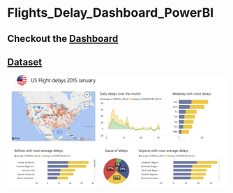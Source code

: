 # Flights_Delay_Dashboard_PowerBI

## Checkout the [Dashboard](https://app.powerbi.com/view?r=eyJrIjoiOTk2ZjE2ZWMtOTVkZi00NDIyLWIwY2YtYTJjMGIyYmY1YmI4IiwidCI6Ijg2NjQ4MTFmLWUxMWItNGVhNC05ZTNlLTE2NzA2MDAxN2Q0NSJ9)

## [Dataset](https://www.kaggle.com/usdot/flight-delays?select=flights.csv)

[![screeshots](https://github.com/rui-zhang-ocean/Flights_Delay_Dashboard_PowerBI/blob/master/Screenshot_01.png)](https://app.powerbi.com/view?r=eyJrIjoiOTk2ZjE2ZWMtOTVkZi00NDIyLWIwY2YtYTJjMGIyYmY1YmI4IiwidCI6Ijg2NjQ4MTFmLWUxMWItNGVhNC05ZTNlLTE2NzA2MDAxN2Q0NSJ9)
